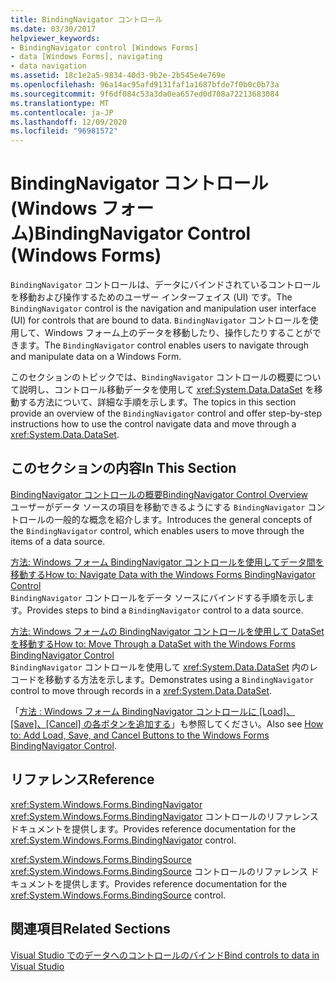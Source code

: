 ```yaml
---
title: BindingNavigator コントロール
ms.date: 03/30/2017
helpviewer_keywords:
- BindingNavigator control [Windows Forms]
- data [Windows Forms], navigating
- data navigation
ms.assetid: 18c1e2a5-9834-40d3-9b2e-2b545e4e769e
ms.openlocfilehash: 96a14ac95afd9131faf1a1687bfde7f0b0c0b73a
ms.sourcegitcommit: 9f6df084c53a3da0ea657ed0d708a72213683084
ms.translationtype: MT
ms.contentlocale: ja-JP
ms.lasthandoff: 12/09/2020
ms.locfileid: "96981572"
---
```

# <a name="bindingnavigator-control-windows-forms"></a><span data-ttu-id="73742-102">BindingNavigator コントロール (Windows フォーム)</span><span class="sxs-lookup"><span data-stu-id="73742-102">BindingNavigator Control (Windows Forms)</span></span>
<span data-ttu-id="73742-103">`BindingNavigator` コントロールは、データにバインドされているコントロールを移動および操作するためのユーザー インターフェイス (UI) です。</span><span class="sxs-lookup"><span data-stu-id="73742-103">The `BindingNavigator` control is the navigation and manipulation user interface (UI) for controls that are bound to data.</span></span> <span data-ttu-id="73742-104">`BindingNavigator` コントロールを使用して、Windows フォーム上のデータを移動したり、操作したりすることができます。</span><span class="sxs-lookup"><span data-stu-id="73742-104">The `BindingNavigator` control enables users to navigate through and manipulate data on a Windows Form.</span></span>  
  
 <span data-ttu-id="73742-105">このセクションのトピックでは、`BindingNavigator` コントロールの概要について説明し、コントロール移動データを使用して <xref:System.Data.DataSet> を移動する方法について、詳細な手順を示します。</span><span class="sxs-lookup"><span data-stu-id="73742-105">The topics in this section provide an overview of the `BindingNavigator` control and offer step-by-step instructions how to use the control navigate data and move through a <xref:System.Data.DataSet>.</span></span>  
  
## <a name="in-this-section"></a><span data-ttu-id="73742-106">このセクションの内容</span><span class="sxs-lookup"><span data-stu-id="73742-106">In This Section</span></span>  
 [<span data-ttu-id="73742-107">BindingNavigator コントロールの概要</span><span class="sxs-lookup"><span data-stu-id="73742-107">BindingNavigator Control Overview</span></span>](bindingnavigator-control-overview-windows-forms.md)  
 <span data-ttu-id="73742-108">ユーザーがデータ ソースの項目を移動できるようにする `BindingNavigator` コントロールの一般的な概念を紹介します。</span><span class="sxs-lookup"><span data-stu-id="73742-108">Introduces the general concepts of the `BindingNavigator` control, which enables users to move through the items of a data source.</span></span>  
  
 [<span data-ttu-id="73742-109">方法: Windows フォーム BindingNavigator コントロールを使用してデータ間を移動する</span><span class="sxs-lookup"><span data-stu-id="73742-109">How to: Navigate Data with the Windows Forms BindingNavigator Control</span></span>](how-to-navigate-data-with-the-windows-forms-bindingnavigator-control.md)  
 <span data-ttu-id="73742-110">`BindingNavigator` コントロールをデータ ソースにバインドする手順を示します。</span><span class="sxs-lookup"><span data-stu-id="73742-110">Provides steps to bind a `BindingNavigator` control to a data source.</span></span>  
  
 [<span data-ttu-id="73742-111">方法: Windows フォームの BindingNavigator コントロールを使用して DataSet を移動する</span><span class="sxs-lookup"><span data-stu-id="73742-111">How to: Move Through a DataSet with the Windows Forms BindingNavigator Control</span></span>](move-through-a-dataset-with-wf-bindingnavigator-control.md)  
 <span data-ttu-id="73742-112">`BindingNavigator` コントロールを使用して <xref:System.Data.DataSet> 内のレコードを移動する方法を示します。</span><span class="sxs-lookup"><span data-stu-id="73742-112">Demonstrates using a `BindingNavigator` control to move through records in a <xref:System.Data.DataSet>.</span></span>  
  
 <span data-ttu-id="73742-113">「[方法 : Windows フォーム BindingNavigator コントロールに [Load]、[Save]、[Cancel] の各ボタンを追加する](load-save-and-cancel-bindingnavigator.md)」も参照してください。</span><span class="sxs-lookup"><span data-stu-id="73742-113">Also see [How to: Add Load, Save, and Cancel Buttons to the Windows Forms BindingNavigator Control](load-save-and-cancel-bindingnavigator.md).</span></span>  
  
## <a name="reference"></a><span data-ttu-id="73742-114">リファレンス</span><span class="sxs-lookup"><span data-stu-id="73742-114">Reference</span></span>  
 <xref:System.Windows.Forms.BindingNavigator>  
 <span data-ttu-id="73742-115"><xref:System.Windows.Forms.BindingNavigator> コントロールのリファレンス ドキュメントを提供します。</span><span class="sxs-lookup"><span data-stu-id="73742-115">Provides reference documentation for the <xref:System.Windows.Forms.BindingNavigator> control.</span></span>  
  
 <xref:System.Windows.Forms.BindingSource>  
 <span data-ttu-id="73742-116"><xref:System.Windows.Forms.BindingSource> コントロールのリファレンス ドキュメントを提供します。</span><span class="sxs-lookup"><span data-stu-id="73742-116">Provides reference documentation for the <xref:System.Windows.Forms.BindingSource> control.</span></span>  
  
## <a name="related-sections"></a><span data-ttu-id="73742-117">関連項目</span><span class="sxs-lookup"><span data-stu-id="73742-117">Related Sections</span></span>  
 [<span data-ttu-id="73742-118">Visual Studio でのデータへのコントロールのバインド</span><span class="sxs-lookup"><span data-stu-id="73742-118">Bind controls to data in Visual Studio</span></span>](/visualstudio/data-tools/bind-controls-to-data-in-visual-studio)
